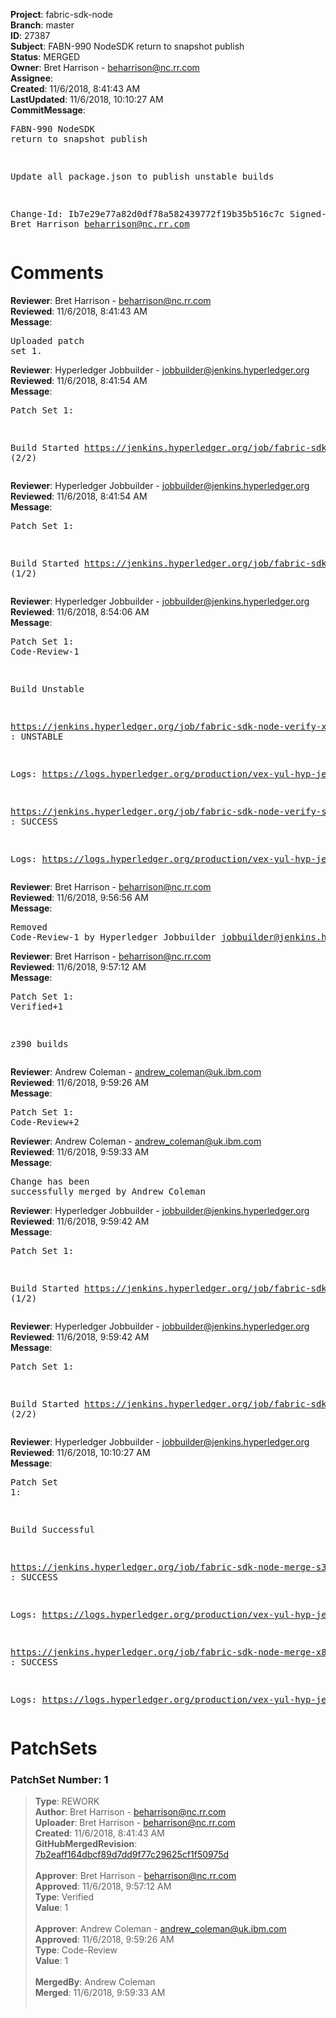 <strong>Project</strong>: fabric-sdk-node<br><strong>Branch</strong>: master<br><strong>ID</strong>: 27387<br><strong>Subject</strong>: FABN-990 NodeSDK return to snapshot publish<br><strong>Status</strong>: MERGED<br><strong>Owner</strong>: Bret Harrison - beharrison@nc.rr.com<br><strong>Assignee</strong>:<br><strong>Created</strong>: 11/6/2018, 8:41:43 AM<br><strong>LastUpdated</strong>: 11/6/2018, 10:10:27 AM<br><strong>CommitMessage</strong>:<br><pre>FABN-990 NodeSDK return to snapshot publish

Update all package.json to publish unstable builds

Change-Id: Ib7e29e77a82d0df78a582439772f19b35b516c7c
Signed-off-by: Bret Harrison <beharrison@nc.rr.com>
</pre><h1>Comments</h1><strong>Reviewer</strong>: Bret Harrison - beharrison@nc.rr.com<br><strong>Reviewed</strong>: 11/6/2018, 8:41:43 AM<br><strong>Message</strong>: <pre>Uploaded patch set 1.</pre><strong>Reviewer</strong>: Hyperledger Jobbuilder - jobbuilder@jenkins.hyperledger.org<br><strong>Reviewed</strong>: 11/6/2018, 8:41:54 AM<br><strong>Message</strong>: <pre>Patch Set 1:

Build Started https://jenkins.hyperledger.org/job/fabric-sdk-node-verify-x86_64/1455/ (2/2)</pre><strong>Reviewer</strong>: Hyperledger Jobbuilder - jobbuilder@jenkins.hyperledger.org<br><strong>Reviewed</strong>: 11/6/2018, 8:41:54 AM<br><strong>Message</strong>: <pre>Patch Set 1:

Build Started https://jenkins.hyperledger.org/job/fabric-sdk-node-verify-s390x/90/ (1/2)</pre><strong>Reviewer</strong>: Hyperledger Jobbuilder - jobbuilder@jenkins.hyperledger.org<br><strong>Reviewed</strong>: 11/6/2018, 8:54:06 AM<br><strong>Message</strong>: <pre>Patch Set 1: Code-Review-1

Build Unstable 

https://jenkins.hyperledger.org/job/fabric-sdk-node-verify-x86_64/1455/ : UNSTABLE

Logs: https://logs.hyperledger.org/production/vex-yul-hyp-jenkins-3/fabric-sdk-node-verify-x86_64/1455

https://jenkins.hyperledger.org/job/fabric-sdk-node-verify-s390x/90/ : SUCCESS

Logs: https://logs.hyperledger.org/production/vex-yul-hyp-jenkins-3/fabric-sdk-node-verify-s390x/90</pre><strong>Reviewer</strong>: Bret Harrison - beharrison@nc.rr.com<br><strong>Reviewed</strong>: 11/6/2018, 9:56:56 AM<br><strong>Message</strong>: <pre>Removed Code-Review-1 by Hyperledger Jobbuilder <jobbuilder@jenkins.hyperledger.org>
</pre><strong>Reviewer</strong>: Bret Harrison - beharrison@nc.rr.com<br><strong>Reviewed</strong>: 11/6/2018, 9:57:12 AM<br><strong>Message</strong>: <pre>Patch Set 1: Verified+1

z390 builds</pre><strong>Reviewer</strong>: Andrew Coleman - andrew_coleman@uk.ibm.com<br><strong>Reviewed</strong>: 11/6/2018, 9:59:26 AM<br><strong>Message</strong>: <pre>Patch Set 1: Code-Review+2</pre><strong>Reviewer</strong>: Andrew Coleman - andrew_coleman@uk.ibm.com<br><strong>Reviewed</strong>: 11/6/2018, 9:59:33 AM<br><strong>Message</strong>: <pre>Change has been successfully merged by Andrew Coleman</pre><strong>Reviewer</strong>: Hyperledger Jobbuilder - jobbuilder@jenkins.hyperledger.org<br><strong>Reviewed</strong>: 11/6/2018, 9:59:42 AM<br><strong>Message</strong>: <pre>Patch Set 1:

Build Started https://jenkins.hyperledger.org/job/fabric-sdk-node-merge-x86_64/12/ (1/2)</pre><strong>Reviewer</strong>: Hyperledger Jobbuilder - jobbuilder@jenkins.hyperledger.org<br><strong>Reviewed</strong>: 11/6/2018, 9:59:42 AM<br><strong>Message</strong>: <pre>Patch Set 1:

Build Started https://jenkins.hyperledger.org/job/fabric-sdk-node-merge-s390x/12/ (2/2)</pre><strong>Reviewer</strong>: Hyperledger Jobbuilder - jobbuilder@jenkins.hyperledger.org<br><strong>Reviewed</strong>: 11/6/2018, 10:10:27 AM<br><strong>Message</strong>: <pre>Patch Set 1:

Build Successful 

https://jenkins.hyperledger.org/job/fabric-sdk-node-merge-s390x/12/ : SUCCESS

Logs: https://logs.hyperledger.org/production/vex-yul-hyp-jenkins-3/fabric-sdk-node-merge-s390x/12

https://jenkins.hyperledger.org/job/fabric-sdk-node-merge-x86_64/12/ : SUCCESS

Logs: https://logs.hyperledger.org/production/vex-yul-hyp-jenkins-3/fabric-sdk-node-merge-x86_64/12</pre><h1>PatchSets</h1><h3>PatchSet Number: 1</h3><blockquote><strong>Type</strong>: REWORK<br><strong>Author</strong>: Bret Harrison - beharrison@nc.rr.com<br><strong>Uploader</strong>: Bret Harrison - beharrison@nc.rr.com<br><strong>Created</strong>: 11/6/2018, 8:41:43 AM<br><strong>GitHubMergedRevision</strong>: [7b2eaff164dbcf89d7dd9f77c29625cf1f50975d](https://github.com/hyperledger/fabric-sdk-node/commit/7b2eaff164dbcf89d7dd9f77c29625cf1f50975d)<br><br><strong>Approver</strong>: Bret Harrison - beharrison@nc.rr.com<br><strong>Approved</strong>: 11/6/2018, 9:57:12 AM<br><strong>Type</strong>: Verified<br><strong>Value</strong>: 1<br><br><strong>Approver</strong>: Andrew Coleman - andrew_coleman@uk.ibm.com<br><strong>Approved</strong>: 11/6/2018, 9:59:26 AM<br><strong>Type</strong>: Code-Review<br><strong>Value</strong>: 1<br><br><strong>MergedBy</strong>: Andrew Coleman<br><strong>Merged</strong>: 11/6/2018, 9:59:33 AM<br><br></blockquote>